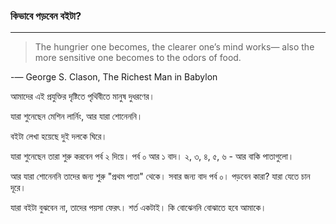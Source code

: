 ### 

### 

### কিভাবে পড়বেন বইটা?

---

> The hungrier one becomes, the clearer one’s mind works— also the more sensitive one becomes to the odors of food.
>
> -― George S. Clason, The Richest Man in Babylon



আমাদের এই প্রযুক্তির দৃষ্টিতে পৃথিবীতে মানুষ দুধরণের। 

যারা শুনেছেন মেশিন লার্নিং, আর যারা শোনেননি।

বইটা লেখা হয়েছে দুই দলকে ঘিরে।

যারা শুনেছেন তারা শুরু করবেন পর্ব ২ দিয়ে। পর্ব ০ আর ১ বাদ। ২, ৩, ৪, ৫, ৬ - আর বাকি পাতাগুলো।  

আর যারা শোনেননি তাদের জন্য শুরু "প্রথম পাতা" থেকে। সবার জন্য বাদ পর্ব ০। পড়বেন কারা? যারা যেতে চান দূরে। 

যারা বইটা বুঝবেন না, তাদের পয়সা ফেরৎ। শর্ত একটাই। কি বোঝেননি বোঝাতে হবে আমাকে।  



